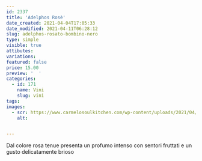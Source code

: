 ```yaml
---
id: 2337
title: 'Adelphos Rosè'
date_created: 2021-04-04T17:05:33
date_modified: 2021-04-11T06:28:12
slug: adelphos-rosato-bombino-nero
type: simple
visible: true
attibutes: 
variations:
featured: false
price: 15.00
preview: '  '
categories: 
  - id: 171
    name: Vini
    slug: vini
tags: 
images: 
  - scr: https://www.carmelosoulkitchen.com/wp-content/uploads/2021/04/5ee35493e2c98f001dae6305.jpeg.png
    alt: 


---
```


<p>Dal colore rosa tenue presenta un profumo intenso con sentori fruttati e un gusto delicatamente brioso</p>

